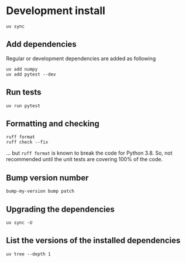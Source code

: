 # Development install

```shell
uv sync
```

## Add dependencies

Regular or development dependencies are added as following
```shell
uv add numpy
uv add pytest --dev
```

## Run tests

```shell
uv run pytest
```

## Formatting and checking 

```shell
ruff format
ruff check --fix
```

... but `ruff format` is known to break the code for Python 3.8.
So, not recommended until the unit tests are covering 100% of the code. 

## Bump version number 

```shell
bump-my-version bump patch
```

## Upgrading the dependencies

```shell
uv sync -U
```

## List the versions of the installed dependencies

```shell
uv tree --depth 1
```

